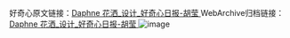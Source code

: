好奇心原文链接：[Daphne 花洒_设计_好奇心日报-胡莹 ](https://www.qdaily.com/articles/11857.html)
WebArchive归档链接：[Daphne 花洒_设计_好奇心日报-胡莹 ](http://web.archive.org/web/20190623171218/https://www.qdaily.com/articles/11857.html)
![image](http://ww3.sinaimg.cn/large/007d5XDply1g3warfdptoj30u048zdpu)
